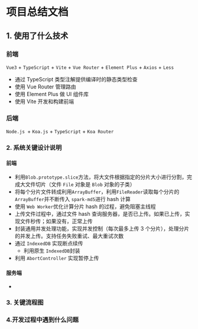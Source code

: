 # 项目总结文档

## 1. 使用了什么技术

### 前端

`Vue3` + `TypeScript` + `Vite` + `Vue Router` + `Element Plus` + `Axios` + `Less`

- 通过 TypeScript 类型注解提供编译时的静态类型检查
- 使用 Vue Router 管理路由
- 使用 Element Plus 做 UI 组件库
- 使用 Vite 开发和构建前端

### 后端

`Node.js `+ `Koa.js` + `TypeScript` + `Koa Router`

### 2. 系统关键设计说明

#### 前端

- 利用`Blob.prototype.slice`方法，将大文件根据指定的分片大小进行分割，完成大文件切片（文件 `File` 对象是 `Blob` 对象的子类）
- 将每个分片文件转成利用`ArrayBuffer`，利用`FileReader`读取每个分片的`ArrayBuffer`并不断传入 `spark-md5`进行 hash 计算
- 使用 `Web Worker`优化计算分片 hash 的过程，避免阻塞主线程
- 上传文件过程中，通过文件 hash 查询服务器，是否已上传。如果已上传，实现文件秒传；如果没有，正常上传
- 封装通用并发处理功能，实现并发控制（每次最多上传 3 个分片），处理分片的并发上传。支持任务失败重试、最大重试次数
- 通过 `IndexedDB` 实现断点续传
  - 利用原生 `IndexedDB`封装
- 利用 `AbortController` 实现暂停上传


#### 服务端

-

### 3. 关键流程图

### 4.开发过程中遇到什么问题
